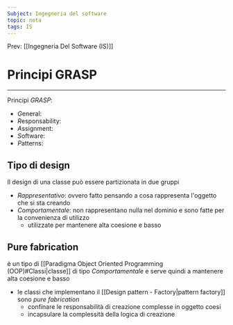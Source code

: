 ```yaml
---
Subject: Ingegneria del software
topic: nota
tags: IS
---
```


Prev: [[Ingegneria Del Software (IS)]]

# Principi GRASP
---
Principi _GRASP_:
- *G*eneral:
- *R*esponsability:
- *A*ssignment:
- *S*oftware:
- *P*atterns:

## Tipo di design
Il design di una classe può essere partizionata in due gruppi
- _Rappresentativo_: ovvero fatto pensando a cosa rappresenta l'oggetto che si sta creando
- _Comportamentale_: non rappresentano nulla nel dominio e sono fatte per la convenienza di utilizzo
	- utilizzate per mantenere alta coesione e basso

## Pure fabrication
è un tipo di [[Paradigma Object Oriented Programming (OOP)#Classi|classe]] di tipo _Comportamentale_ e serve quindi a  mantenere alta coesione e basso
- le classi che implementano il [[Design pattern - Factory|pattern factory]] sono _pure fabrication_
	-  confinare le responsabilità di creazione complesse in oggetto coesi
	- incapsulare la complessità della logica di creazione

